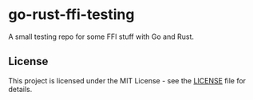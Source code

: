 # go-rust-ffi-testing

A small testing repo for some FFI stuff with Go and Rust.

## License

This project is licensed under the MIT License - see the [LICENSE](./LICENSE) file for details.
